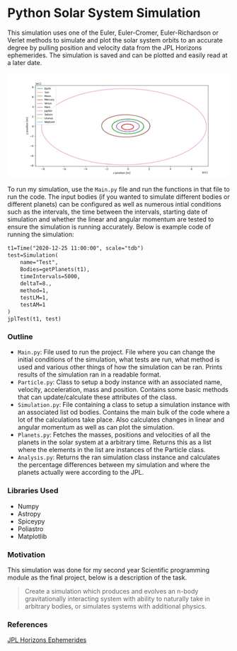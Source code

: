 # Python Solar System Simulation

This simulation uses one of the Euler, Euler-Cromer, Euler-Richardson or Verlet methods to simulate and plot the solar system orbits to an accurate degree by pulling position and velocity data from the JPL Horizons ephemerides. The simulation is saved and can be plotted and easily read at a later date.

![Zoomed in Solar System Orbits](solarsystemorbits.png)

To run my simulation, use the `Main.py` file and run the functions in that file to run the code. The input bodies (if you wanted to simulate different bodies or different planets) can be configured as well as numerous intial conditions such as the intervals, the time between the intervals, starting date of simulation and whether the linear and angular momentum are tested to ensure the simulation is running accurately. Below is example code of running the simulation:

```
t1=Time("2020-12-25 11:00:00", scale="tdb")
test=Simulation(
    name="Test",
    Bodies=getPlanets(t1),
    timeIntervals=5000, 
    deltaT=8., 
    method=1,
    testLM=1,
    testAM=1
)
jplTest(t1, test)
```

### Outline

- `Main.py`: File used to run the project. File where you can change the initial conditions of the simulation, what tests are run, what method is used and various other things of how the simulation can be ran. Prints results of the simulation ran in a readable format.
- `Particle.py`: Class to setup a body instance with an associated name, velocity, acceleration, mass and position. Contains some basic methods that can update/calculate these attributes of the class.
- `Simulation.py`: File containing a class to setup a simulation instance with an associated list od bodies. Contains the main bulk of the code where a lot of the calculations take place. Also calculates changes in linear and angular momentum as well as can plot the simulation.
- `Planets.py`: Fetches the masses, positions and velocities of all the planets in the solar system at a arbitrary time. Returns this as a list where the elements in the list are instances of the Particle class.
- `Analysis.py`: Returns the ran simulation class instance and calculates the percentage differences between my simulation and where the planets actually were according to the JPL.

### Libraries Used

- Numpy
- Astropy
- Spiceypy
- Poliastro
- Matplotlib

### Motivation

This simulation was done for my second year Scientific programming module as the final project, below is a description of the task.

> Create a simulation which produces and evolves an n-body gravitationally interacting system with ability to naturally take in arbitrary bodies, or simulates systems with additional physics.

### References
[JPL Horizons Ephemerides](https://docs.astropy.org/en/stable/coordinates/solarsystem.html)